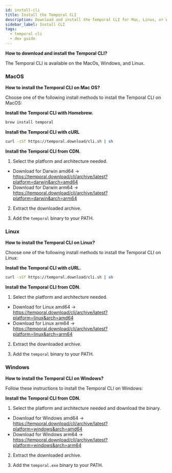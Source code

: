 ```yaml
---
id: install-cli
title: Install the Temporal CLI
description: Download and install the Temporal CLI for Mac, Linux, or Windows.
sidebar_label: Install CLI
tags:
  - temporal cli
  - dev guide
---
```


**How to download and install the Temporal CLI?**

The Temporal CLI is available on the MacOs, Windows, and Linux.

### MacOS

**How to install the Temporal CLI on Mac OS?**

Choose one of the following install methods to install the Temporal CLI on MacOS:

**Install the Temporal CLI with Homebrew.**

```bash
brew install temporal
```

**Install the Temporal CLI with cURL**

```bash
curl -sSf https://temporal.download/cli.sh | sh
```

**Install the Temporal CLI from CDN.**

1. Select the platform and architecture needed.

- Download for Darwin amd64 → https://temporal.download/cli/archive/latest?platform=darwin&arch=amd64
- Download for Darwin arm64 → https://temporal.download/cli/archive/latest?platform=darwin&arch=arm64

2. Extract the downloaded archive.

3. Add the `temporal` binary to your PATH.

### Linux

**How to install the Temporal CLI on Linux?**

Choose one of the following install methods to install the Temporal CLI on Linux:

**Install the Temporal CLI with cURL.**

```bash
curl -sSf https://temporal.download/cli.sh | sh
```

**Install the Temporal CLI from CDN.**

1. Select the platform and architecture needed.

- Download for Linux amd64 → https://temporal.download/cli/archive/latest?platform=linux&arch=amd64
- Download for Linux arm64 → https://temporal.download/cli/archive/latest?platform=linux&arch=arm64

2. Extract the downloaded archive.

3. Add the `temporal` binary to your PATH.

### Windows

**How to install the Temporal CLI on Windows?**

Follow these instructions to install the Temporal CLI on Windows:

**Install the Temporal CLI from CDN.**

1. Select the platform and architecture needed and download the binary.

- Download for Windows amd64 → https://temporal.download/cli/archive/latest?platform=windows&arch=amd64
- Download for Windows arm64 → https://temporal.download/cli/archive/latest?platform=windows&arch=arm64

2. Extract the downloaded archive.

3. Add the `temporal.exe` binary to your PATH.

